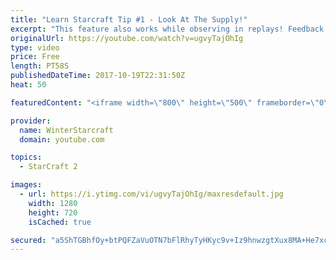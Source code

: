 ```yaml
---
title: "Learn Starcraft Tip #1 - Look At The Supply!"
excerpt: "This feature also works while observing in replays! Feedback and tip suggestions are appreciated :)"
originalUrl: https://youtube.com/watch?v=ugvyTajOhIg
type: video
price: Free
length: PT58S
publishedDateTime: 2017-10-19T22:31:50Z
heat: 50

featuredContent: "<iframe width=\"800\" height=\"500\" frameborder=\"0\" src=\"https://www.youtube.com/embed/ugvyTajOhIg\" allow=\"accelerometer; autoplay; encrypted-media; gyroscope; picture-in-picture\" allowfullscreen></iframe>"

provider:
  name: WinterStarcraft
  domain: youtube.com

topics:
  - StarCraft 2

images:
  - url: https://i.ytimg.com/vi/ugvyTajOhIg/maxresdefault.jpg
    width: 1280
    height: 720
    isCached: true

secured: "a5ShTGBhfOy+btPQFZaVuOTN7bFlRhyTyHKyc9v+Iz9hnwzgtXux8MA+He7xc1mFOaTyn1xnTaPZeKgkxAINae2z5pmesOdw5kmwThlHWjKk/ap/JTXwohcNSVHOrNiKTFeUM1fVxqzUHm9m42AyisFCVnY3t4evy99uTpRXiJou1sQRSkT+ciTIRI88YJZm+6f4X55NwLRVsnQqsdGCJDQpiA6LomTu2j0IpSzTF4iodl2eAl25XAeH7uM4ABPi3CfeKPBZFg+elYYcn9aBigdi8DffgY55IXmxMsESgfzaAkRKk86HjSNYwp02SspkNsTXhKa5Xs0/6WUzCDERNY4tvyAAkNMgMPEpSA8VBEqqqwYxe/K1whpDmn2NNdDWmV1xRC/WCRM572kh5PLyhx3QBTsKPOhZDYB2tm3yrnk=;iR2FBifWLBAmos5mA4XC7A=="
---
```


